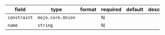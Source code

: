 | field | type | format | required | default | description |
|---|---|---|---|---|---|
| `constraint` | `mojo.core.Union` |  | N |  |
| `name` | `string` |  | N |  |
